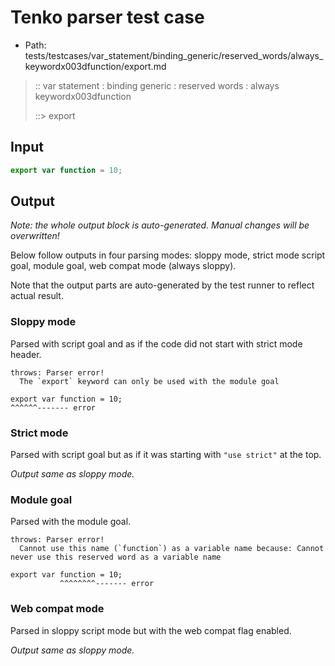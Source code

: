 # Tenko parser test case

- Path: tests/testcases/var_statement/binding_generic/reserved_words/always_keywordx003dfunction/export.md

> :: var statement : binding generic : reserved words : always keywordx003dfunction
>
> ::> export

## Input

`````js
export var function = 10;
`````

## Output

_Note: the whole output block is auto-generated. Manual changes will be overwritten!_

Below follow outputs in four parsing modes: sloppy mode, strict mode script goal, module goal, web compat mode (always sloppy).

Note that the output parts are auto-generated by the test runner to reflect actual result.

### Sloppy mode

Parsed with script goal and as if the code did not start with strict mode header.

`````
throws: Parser error!
  The `export` keyword can only be used with the module goal

export var function = 10;
^^^^^^------- error
`````

### Strict mode

Parsed with script goal but as if it was starting with `"use strict"` at the top.

_Output same as sloppy mode._

### Module goal

Parsed with the module goal.

`````
throws: Parser error!
  Cannot use this name (`function`) as a variable name because: Cannot never use this reserved word as a variable name

export var function = 10;
           ^^^^^^^^------- error
`````


### Web compat mode

Parsed in sloppy script mode but with the web compat flag enabled.

_Output same as sloppy mode._
